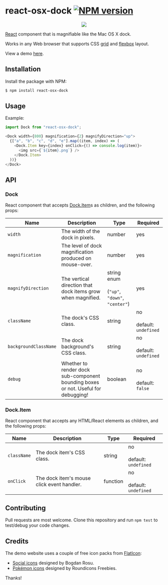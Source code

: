 # react-osx-dock [![NPM version](http://img.shields.io/npm/v/react-osx-dock.svg?style=flat-square)](https://www.npmjs.com/package/react-osx-dock)

<p align="center">
  <img src="https://i.imgur.com/e8Q6ddo.gif">
</p>

[React](https://reactjs.org) component that is magnifiable like the Mac OS X dock.

Works in any Web browser that supports CSS [grid](https://developer.mozilla.org/en-US/docs/Web/CSS/CSS_Grid_Layout) and [flexbox](https://developer.mozilla.org/en-US/docs/Web/CSS/CSS_Flexible_Box_Layout) layout.

View a demo [here](https://lukehorvat.github.io/react-osx-dock).

## Installation

Install the package with NPM:

```bash
$ npm install react-osx-dock
```

## Usage

Example:

```javascript
import Dock from "react-osx-dock";

<Dock width={800} magnification={2} magnifyDirection="up">
  {["a", "b", "c", "d", "e"].map((item, index) => (
    <Dock.Item key={index} onClick={() => console.log(item)}>
      <img src={`${item}.png`} />
    </Dock.Item>
  ))}
</Dock>
```

## API

### Dock

React component that accepts [Dock.Item](#dockitem)s as children, and the following props:

Name | Description | Type | Required
---- | ----------- | ---- | --------
`width` | The width of the dock in pixels. | number | yes
`magnification` | The level of dock magnification produced on mouse-over. | number | yes
`magnifyDirection` | The vertical direction that dock items grow when magnified. | string enum <br><br> (`"up"`, `"down"`, `"center"`) | yes
`className` | The dock's CSS class. | string | no <br><br> default: `undefined`
`backgroundClassName` | The dock background's CSS class. | string | no <br><br> default: `undefined`
`debug` | Whether to render dock sub-component bounding boxes or not. Useful for debugging! | boolean | no <br><br> default: `false`

### Dock.Item

React component that accepts any HTML/React elements as children, and the following props:

Name | Description | Type | Required
---- | ----------- | ---- | --------
`className` | The dock item's CSS class. | string | no <br><br> default: `undefined`
`onClick` | The dock item's mouse click event handler. | function | no <br><br> default: `undefined`

## Contributing

Pull requests are most welcome. Clone this repository and run `npm test` to test/debug your code changes.

## Credits

The demo website uses a couple of free icon packs from [FlatIcon](https://flaticon.com):

- [Social icons](https://flaticon.com/packs/glypho) designed by Bogdan Rosu.
- [Pokémon icons](https://flaticon.com/packs/pokemon-go) designed by Roundicons Freebies.

Thanks!

